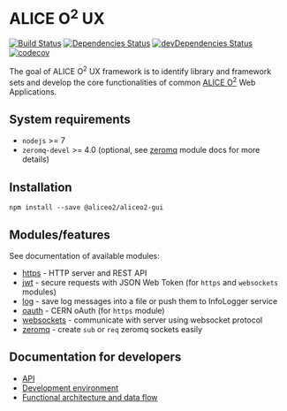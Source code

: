 # ALICE O<sup>2</sup> UX

[![Build Status](https://travis-ci.org/AliceO2Group/Gui.svg?branch=master)](https://travis-ci.org/AliceO2Group/Gui)
[![Dependencies Status](https://david-dm.org/AliceO2Group/Gui/status.svg)](https://david-dm.org/AliceO2Group/Gui)
[![devDependencies Status](https://david-dm.org/AliceO2Group/Gui/dev-status.svg)](https://david-dm.org/AliceO2Group/Gui?type=dev)
[![codecov](https://codecov.io/gh/AliceO2Group/Gui/branch/master/graph/badge.svg)](https://codecov.io/gh/AliceO2Group/Gui)

The goal of ALICE O<sup>2</sup> UX framework is to identify library and framework sets and develop the core functionalities of common [ALICE O<sup>2</sup>](https://alice-o2.web.cern.ch) Web Applications.

## System requirements
 * `nodejs` >= 7
 * `zeromq-devel` >= 4.0 (optional, see [zeromq](docs/ZMQ.md) module docs for more details)

## Installation
 ```
 npm install --save @aliceo2/aliceo2-gui
 ```

## Modules/features
See documentation of available modules:
 * [https](docs/HTTP.md) - HTTP server and REST API
 * [jwt](docs/JWT.md) - secure requests with JSON Web Token (for `https` and `websockets` modules)
 * [log](docs/LOG.md) - save log messages into a file or push them to InfoLogger service
 * [oauth](docs/OAUTH.md) - CERN oAuth (for `https` module)
 * [websockets](docs/WS.md) - communicate with server using websocket protocol
 * [zeromq](docs/ZMQ.md) - create `sub` or `req` zeromq sockets easily

## Documentation for developers
 * [API](docs/API.md)
 * [Development environment](docs/DEV.md)
 * [Functional architecture and data flow](docs/ARCH.md)
